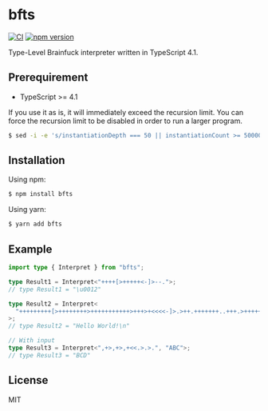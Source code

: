 # bfts

[![CI](https://github.com/dqn/bfts/workflows/CI/badge.svg)](https://github.com/dqn/bfts/actions)
[![npm version](https://img.shields.io/npm/v/bfts.svg)](https://www.npmjs.com/package/bfts)

Type-Level Brainfuck interpreter written in TypeScript 4.1.

## Prerequirement

- TypeScript >= 4.1

If you use it as is, it will immediately exceed the recursion limit. You can force the recursion limit to be disabled in order to run a larger program.

```bash
$ sed -i -e 's/instantiationDepth === 50 || instantiationCount >= 5000000/false/' node_modules/typescript/lib/{tsc,tsserver}.js
```

## Installation

Using npm:

```bash
$ npm install bfts
```

Using yarn:

```bash
$ yarn add bfts
```

## Example

```ts
import type { Interpret } from "bfts";

type Result1 = Interpret<"++++[>+++++<-]>--.">;
// type Result1 = "\u0012"

type Result2 = Interpret<
  "+++++++++[>++++++++>+++++++++++>+++>+<<<<-]>.>++.+++++++..+++.>+++++.<<+++++++++++++++.>.+++.------.--------.>+.>+."
>;
// type Result2 = "Hello World!\n"

// With input
type Result3 = Interpret<",+>,+>,+<<.>.>.", "ABC">;
// type Result3 = "BCD"
```

## License

MIT
